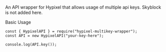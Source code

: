 An API wrapper for Hypixel that allows usage of multiple api keys. Skyblock is not added here.

Basic Usage

```
const { HypixelAPI } = require("hypixel-multikey-wrapper");
const API = new HypixelAPI("your-key-here");

console.log(API.key());
```

